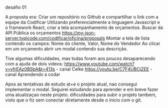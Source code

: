desafio 01

A proposta era:
Criar um repositório no Github e compartilhar o link com a equipe da Codificar
Utilizando preferencialmente a linguagem Javascript e o framework React, criar a tela acompanhamento de orçamentos.
Buscar da API Pública os orçamentos https://my-json-server.typicode.com/codificar/oficina/proposals
Montar a tela de lista contendo os campos: Nome do cliente, Valor, Nome do Vendedor
Ao clicar em um orçamento abrir um modal contendo sua descrição.

Tive algumas dificuldades, mas todas foram aos poucos desaparecendo com a ajuda de dois videos:
https://www.youtube.com/watch?v=vfrEAz0BSbA&t=413s - canal Celke
https://youtu.be/C7F4UBCjZEE - canal Aprendendo a codar

Apos as tentativas de estudo at+e o projeto atual, nao consegui implementar o modal. Seguirei estudando para aprender e em breve fazer uma atualizaçao neste projeto.
dificuldades para subir o projeto tambem, visto que o fiz sem conectar diretamente desde o inicio com o git.
